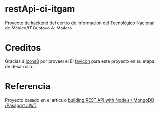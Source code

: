 # restApi-ci-itgam
Proyecto de backend del centro de información del Tecnológico Nacional de México/IT Gustavo A. Madero

# Creditos
Gracias a [Icons8](https://icons8.com) por proveer el El [favicon](https://icons8.com/icon/95131/literature) para este proyecto en su etapa de desarrollo.

# Referencia
Proyecto basado en el articulo [building REST API with Nodejs / MongoDB /Passport /JWT](https://kris101.medium.com/building-rest-api-in-nodejs-mongodb-passport-jwt-6c557332d4ca)